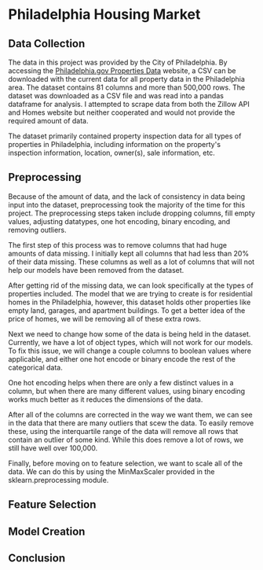 # Philadelphia Housing Market

## Data Collection

The data in this project was provided by the City of Philadelphia. By accessing the [Philadelphia.gov Properties Data](https://www.phila.gov/property/data/) website, a CSV can be downloaded with the current data for all property data in the Philadelphia area. The dataset contains 81 columns and more than 500,000 rows. The dataset was downloaded as a CSV file and was read into a pandas dataframe for analysis. I attempted to scrape data from both the Zillow API and Homes website but neither cooperated and would not provide the required amount of data.

The dataset primarily contained property inspection data for all types of properties in Philadelphia, including information on the property's inspection information, location, owner(s), sale information, etc.

## Preprocessing

Because of the amount of data, and the lack of consistency in data being input into the dataset, preprocessing took the majority of the time for this project. The preprocessing steps taken include dropping columns, fill empty values, adjusting datatypes, one hot encoding, binary encoding, and removing outliers.

The first step of this process was to remove columns that had huge amounts of data missing. I initially kept all columns that had less than 20% of their data missing. These columns as well as a lot of columns that will not help our models have been removed from the dataset.

After getting rid of the missing data, we can look specifically at the types of properties included. The model that we are trying to create is for residential homes in the Philadelphia, however, this dataset holds other properties like empty land, garages, and apartment buildings. To get a better idea of the price of homes, we will be removing all of these extra rows.

Next we need to change how some of the data is being held in the dataset. Currently, we have a lot of object types, which will not work for our models. To fix this issue, we will change a couple columns to boolean values where applicable, and either one hot encode or binary encode the rest of the categorical data.

One hot encoding helps when there are only a few distinct values in a column, but when there are many different values, using binary encoding works much better as it reduces the dimensions of the data.

After all of the columns are corrected in the way we want them, we can see in the data that there are many outliers that scew the data. To easily remove these, using the interquartile range of the data will remove all rows that contain an outlier of some kind. While this does remove a lot of rows, we still have well over 100,000.

Finally, before moving on to feature selection, we want to scale all of the data. We can do this by using the MinMaxScaler provided in the sklearn.preprocessing module.

## Feature Selection

## Model Creation

## Conclusion
